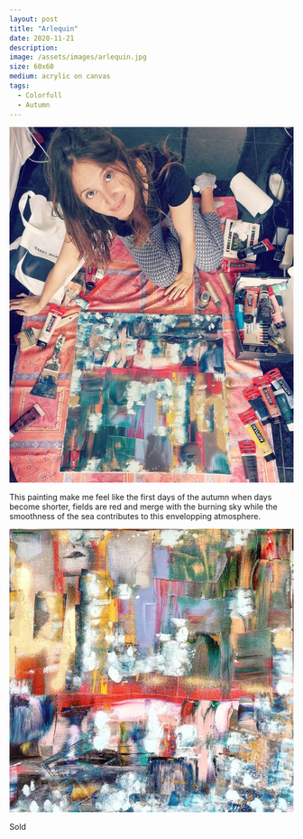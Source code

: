 ```yaml
---
layout: post
title: "Arlequin"
date: 2020-11-21
description: 
image: /assets/images/arlequin.jpg
size: 60x60
medium: acrylic on canvas
tags:
  - Colorfull
  - Autumn
---
```

<p align="center">
  <img src="/assets/images/arlequin-2.jpg" />
</p>

This painting make me feel like the first days of the autumn when days become shorter, fields are red and merge with the burning sky while the smoothness of the sea contributes to this envelopping atmosphere.

<p align="center">
  <img src="/assets/images/arlequin.jpg" />
</p>

Sold
